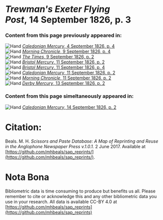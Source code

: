 # *Trewman's Exeter Flying Post*, 14 September 1826, p. 3  
  
### Content from this page previously appeared in:  
![Hand](http://scissorsandpaste.net/wp-content/uploads/2017/06/smallhandpointer.png) [*Caledonian Mercury*, 4 September 1826, p. 4](https://mhbeals.github.io/sap_html/Caledonian-Mercury/Caledonian-Mercury-4-September-1826-p-4)  
![Hand](http://scissorsandpaste.net/wp-content/uploads/2017/06/smallhandpointer.png) [*Morning Chronicle*, 9 September 1826, p. 4](https://mhbeals.github.io/sap_html/Morning-Chronicle/Morning-Chronicle-9-September-1826-p-4)  
![Hand](http://scissorsandpaste.net/wp-content/uploads/2017/06/smallhandpointer.png) [*The Times*, 9 September 1826, p. 2](https://mhbeals.github.io/sap_html/The-Times/The-Times-9-September-1826-p-2)  
![Hand](http://scissorsandpaste.net/wp-content/uploads/2017/06/smallhandpointer.png) [*Bristol Mercury*, 11 September 1826, p. 2](https://mhbeals.github.io/sap_html/Bristol-Mercury/Bristol-Mercury-11-September-1826-p-2)  
![Hand](http://scissorsandpaste.net/wp-content/uploads/2017/06/smallhandpointer.png) [*Bristol Mercury*, 11 September 1826, p. 4](https://mhbeals.github.io/sap_html/Bristol-Mercury/Bristol-Mercury-11-September-1826-p-4)  
![Hand](http://scissorsandpaste.net/wp-content/uploads/2017/06/smallhandpointer.png) [*Caledonian Mercury*, 11 September 1826, p. 2](https://mhbeals.github.io/sap_html/Caledonian-Mercury/Caledonian-Mercury-11-September-1826-p-2)  
![Hand](http://scissorsandpaste.net/wp-content/uploads/2017/06/smallhandpointer.png) [*Morning Chronicle*, 11 September 1826, p. 2](https://mhbeals.github.io/sap_html/Morning-Chronicle/Morning-Chronicle-11-September-1826-p-2)  
![Hand](http://scissorsandpaste.net/wp-content/uploads/2017/06/smallhandpointer.png) [*Derby Mercury*, 13 September 1826, p. 2](https://mhbeals.github.io/sap_html/Derby-Mercury/Derby-Mercury-13-September-1826-p-2)  
  
### Content from this page simeltaneously appeared in:  
![Hand](http://scissorsandpaste.net/wp-content/uploads/2017/06/smallhandpointer.png) [*Caledonian Mercury*, 14 September 1826, p. 2](https://mhbeals.github.io/sap_html/Caledonian-Mercury/Caledonian-Mercury-14-September-1826-p-2)  


# Citation: 

Beals. M. H. *Scissors and Paste Database: A Map of Reprinting and Reuse in the Anglophone Newspaper Press v.1.0.1.* 2 June 2017. Available at [https://github.com/mhbeals/sap_reprints/](https://github.com/mhbeals/sap_reprints/). 

# Nota Bona

Bibliometric data is time consuming to produce but benefits us all. Please remember to cite or acknowledge this and any other bibliometric data you use in your research. All data is available CC-BY 4.0 at [https://github.com/mhbeals/sap_reprints](https://github.com/mhbeals/sap_reprints)